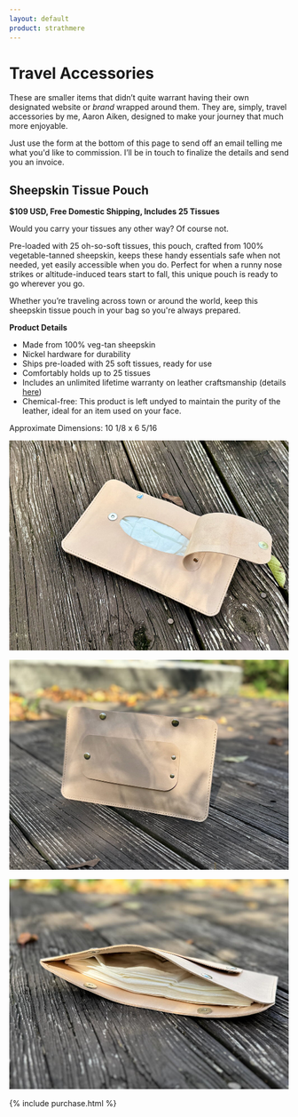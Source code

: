 ```yaml
---
layout: default
product: strathmere
---
```


# Travel Accessories

These are smaller items that didn’t quite warrant having their own designated website or _brand_ wrapped around them. They are, simply, travel accessories by me, Aaron Aiken, designed to make your journey that much more enjoyable.

Just use the form at the bottom of this page to send off an email telling me what you'd like to commission. I’ll be in touch to finalize the details and send you an invoice.

## Sheepskin Tissue Pouch

**$109 USD, Free Domestic Shipping, Includes 25 Tissues**

Would you carry your tissues any other way? Of course not. 

Pre-loaded with 25 oh-so-soft tissues, this pouch, crafted from 100% vegetable-tanned sheepskin, keeps these handy essentials safe when not needed, yet easily accessible when you do. Perfect for when a runny nose strikes or altitude-induced tears start to fall, this unique pouch is ready to go wherever you go.

Whether you’re traveling across town or around the world, keep this sheepskin tissue pouch in your bag so you're always prepared.

**Product Details**

- Made from 100% veg-tan sheepskin
- Nickel hardware for durability
- Ships pre-loaded with 25 soft tissues, ready for use
- Comfortably holds up to 25 tissues
- Includes an unlimited lifetime warranty on leather craftsmanship (details [here](https://amaiken.com/pages/shipping-returns-and-warranty-information))
- Chemical-free: This product is left undyed to maintain the purity of the leather, ideal for an item used on your face.

Approximate Dimensions: 10 1/8 x 6 5/16

![](assets/img/product-photos/accessories/sheepskin-tissue-pouch/IMG_5573.jpeg)

![](assets/img/product-photos/accessories/sheepskin-tissue-pouch/IMG_5572.jpeg)

![](assets/img/product-photos/accessories/sheepskin-tissue-pouch/IMG_5575.jpeg)

{% include purchase.html %}